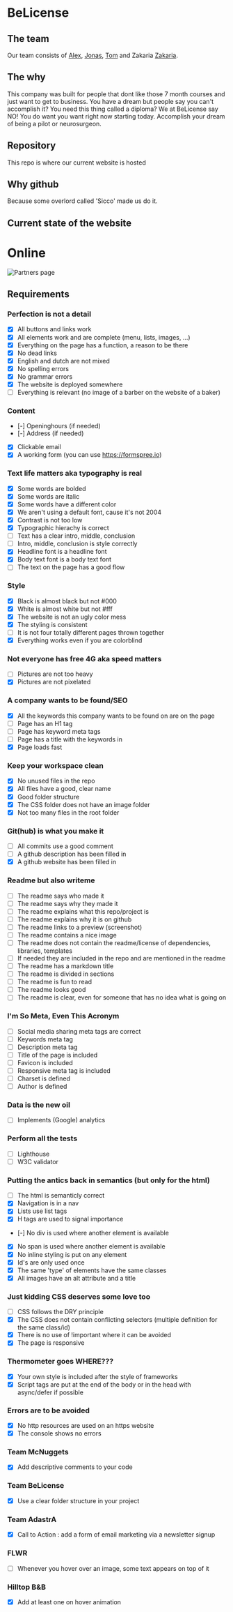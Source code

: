 # BeLicense
## The team

Our team consists of [Alex](https://github.com/alexdebeukelaar), [Jonas](https://github.com/JonasRossou123), [Tom](https://github.com/penous) and Zakaria [Zakaria](https://github.com/zakaria-altammo).

## The why

This company was built for people that dont like those 7 month courses and just want to get to business.
You have a dream but people say you can't accomplish it? You need this thing called a diploma?
We at BeLicense say NO! You do want you want right now starting today.
Accomplish your dream of being a pilot or neurosurgeon.

## Repository

This repo is where our current website is hosted

## Why github

Because some overlord called 'Sicco' made us do it.

## Current state of the website
# Online

![Partners page](./images/readme-screenshot.png)


## Requirements

### Perfection is not a detail

- [x] All buttons and links work
- [x] All elements work and are complete (menu, lists, images, ...)
- [x] Everything on the page has a function, a reason to be there
- [x] No dead links
- [x] English and dutch are not mixed
- [x] No spelling errors
- [x] No grammar errors
- [x] The website is deployed somewhere
- [ ] Everything is relevant (no image of a barber on the website of a baker)

### Content

- [-] Openinghours (if needed)
- [-] Address (if needed)
- [x] Clickable email
- [x] A working form (you can use https://formspree.io)

### Text life matters aka typography is real

- [x] Some words are bolded
- [x] Some words are italic
- [x] Some words have a different color
- [x] We aren't using a default font, cause it's not 2004
- [x] Contrast is not too low
- [x] Typographic hierachy is correct
- [ ] Text has a clear intro, middle, conclusion
- [ ] Intro, middle, conclusion is style correctly
- [x] Headline font is a headline font
- [x] Body text font is a body text font
- [ ] The text on the page has a good flow

### Style

- [x] Black is almost black but not #000
- [x] White is almost white but not #fff
- [x] The website is not an ugly color mess
- [x] The styling is consistent
- [ ] It is not four totally different pages thrown together
- [x] Everything works even if you are colorblind

### Not everyone has free 4G aka speed matters

- [ ] Pictures are not too heavy
- [x] Pictures are not pixelated

### A company wants to be found/SEO

- [x] All the keywords this company wants to be found on are on the page
- [ ] Page has an H1 tag
- [ ] Page has keyword meta tags
- [ ] Page has a title with the keywords in
- [x] Page loads fast

### Keep your workspace clean

- [x] No unused files in the repo
- [x] All files have a good, clear name
- [x] Good folder structure
- [x] The CSS folder does not have an image folder
- [x] Not too many files in the root folder

### Git(hub) is what you make it

- [ ] All commits use a good comment
- [ ] A github description has been filled in
- [x] A github website has been filled in

### Readme but also writeme

- [ ] The readme says who made it
- [ ] The readme says why they made it
- [ ] The readme explains what this repo/project is
- [ ] The readme explains why it is on github
- [ ] The readme links to a preview (screenshot)
- [ ] The readme contains a nice image
- [ ] The readme does not contain the readme/license of dependencies, libraries, templates
- [ ] If needed they are included in the repo and are mentioned in the readme
- [ ] The readme has a markdown title
- [ ] The readme is divided in sections
- [ ] The readme is fun to read
- [ ] The readme looks good
- [ ] The readme is clear, even for someone that has no idea what is going on

### I'm So Meta, Even This Acronym

- [ ] Social media sharing meta tags are correct
- [ ] Keywords meta tag
- [ ] Description meta tag
- [ ] Title of the page is included
- [ ] Favicon is included
- [ ] Responsive meta tag is included
- [ ] Charset is defined
- [ ] Author is defined

### Data is the new oil

- [ ] Implements (Google) analytics

### Perform all the tests

- [ ] Lighthouse
- [ ] W3C validator

### Putting the antics back in semantics (but only for the html)

- [ ] The html is semanticly correct
- [x] Navigation is in a nav
- [x] Lists use list tags
- [x] H tags are used to signal importance
- [-] No div is used where another element is available
- [x] No span is used where another element is available
- [x] No inline styling is put on any element
- [x] Id's are only used once
- [x] The same 'type' of elements have the same classes
- [x] All images have an alt attribute and a title

### Just kidding CSS deserves some love too

- [ ] CSS follows the DRY principle
- [x] The CSS does not contain conflicting selectors (multiple definition for the same class/id)
- [x] There is no use of !important where it can be avoided
- [x] The page is responsive

### Thermometer goes WHERE???

- [x] Your own style is included after the style of frameworks
- [x] Script tags are put at the end of the body or in the head with async/defer if possible

### Errors are to be avoided

- [x] No http resources are used on an https website
- [x] The console shows no errors

### Team McNuggets

- [x] Add descriptive comments to your code

### Team BeLicense

- [x] Use a clear folder structure in your project

### Team AdastrA
- [x] Call to Action : add a form of email marketing via a newsletter signup
### FLWR
- [ ] Whenever you hover over an image, some text appears on top of it
### Hilltop B&B
- [x] Add at least one on hover animation

